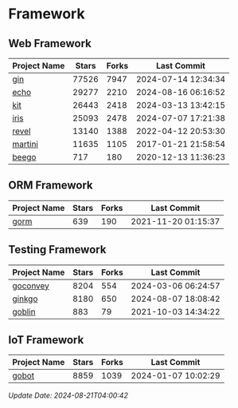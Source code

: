 # Framework

## Web Framework
| Project Name | Stars | Forks | Last Commit |
| ------------ | ----- | ----- | ----------- |
| [gin](https://github.com/gin-gonic/gin) | 77526 | 7947 | 2024-07-14 12:34:34 |
| [echo](https://github.com/labstack/echo) | 29277 | 2210 | 2024-08-16 06:16:52 |
| [kit](https://github.com/go-kit/kit) | 26443 | 2418 | 2024-03-13 13:42:15 |
| [iris](https://github.com/kataras/iris) | 25093 | 2478 | 2024-07-07 17:21:38 |
| [revel](https://github.com/revel/revel) | 13140 | 1388 | 2022-04-12 20:53:30 |
| [martini](https://github.com/go-martini/martini) | 11635 | 1105 | 2017-01-21 21:58:54 |
| [beego](https://github.com/astaxie/beego) | 717 | 180 | 2020-12-13 11:36:23 |

## ORM Framework
| Project Name | Stars | Forks | Last Commit |
| ------------ | ----- | ----- | ----------- |
| [gorm](https://github.com/jinzhu/gorm) | 639 | 190 | 2021-11-20 01:15:37 |

## Testing Framework
| Project Name | Stars | Forks | Last Commit |
| ------------ | ----- | ----- | ----------- |
| [goconvey](https://github.com/smartystreets/goconvey) | 8204 | 554 | 2024-03-06 06:24:57 |
| [ginkgo](https://github.com/onsi/ginkgo) | 8180 | 650 | 2024-08-07 18:08:42 |
| [goblin](https://github.com/franela/goblin) | 883 | 79 | 2021-10-03 14:34:22 |

## IoT Framework
| Project Name | Stars | Forks | Last Commit |
| ------------ | ----- | ----- | ----------- |
| [gobot](https://github.com/hybridgroup/gobot) | 8859 | 1039 | 2024-01-07 10:02:29 |

*Update Date: 2024-08-21T04:00:42*